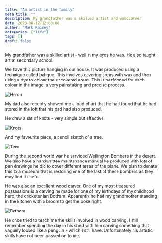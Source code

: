 ```yaml
---
title: "An artist in the family"
meta_title: ""
description: My grandfather was a skilled artist and woodcarver
date: 2023-06-12T12:00:00
author: "Mark Rainey"
categories: ["life"]
tags: []
draft: false
---
```


My grandfather was a skilled artist - well in my eyes he was. He also taught art at secondary school. 


We have this picture hanging in our house. It was produced using a technique called batique. This involves covering areas with wax and then using a dye to colour the uncovered areas. This is performed for each colour in the image; a very painstaking and precise process.

<img src="/blog/PopHeron.png" title="Heron" class="mid-image"></img><p></p>
My dad also recently showed me a load of art that he had found that he had stored in the loft that his dad had also produced.

He drew a set of knots - very simple but effective.

<img src="/blog/PopKnots.png" title="Knots" class="mid-image"></img><p></p>
And my favourite piece, a pencil sketch of a tree.

<img src="/blog/PopTree.png" title="Tree" class="mid-image"></img><p></p>
During the second world war he serviced Wellington Bombers in the desert. We also have a handwritten maintenance manual he produced with lots of pen drawings he did to cover different areas of the plane. We plan to donate this to a museum that is restoring one of the last of these bombers as they may find it useful.

He was also an excellent wood carver. One of my most treasured possessions is a carving he made for one of my birthdays of my childhood hero, the cricketer Ian Botham. Apparently he had my grandmother standing in the kitchen with a broom to get the pose right.

<img src="/blog/PopBotham.png" title="Botham" class="mid-image"></img><p></p>
He once tried to teach me the skills involved in wood carving. I still remember spending the day in his shed with him carving something that vaguely looked like a penguin - which I still have. Unfortunately his artistic skills have not been passed on to me.
